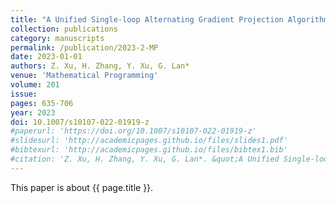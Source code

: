 ```yaml
---
title: "A Unified Single-loop Alternating Gradient Projection Algorithm for Nonconvex-Concave and Convex-Nonconcave Minimax Problems"
collection: publications
category: manuscripts
permalink: /publication/2023-2-MP
date: 2023-01-01
authors: Z. Xu, H. Zhang, Y. Xu, G. Lan*
venue: 'Mathematical Programming'
volume: 201
issue:
pages: 635-706
year: 2023
doi: 10.1007/s10107-022-01919-z
#paperurl: 'https://doi.org/10.1007/s10107-022-01919-z'
#slidesurl: 'http://academicpages.github.io/files/slides1.pdf'
#bibtexurl: 'http://academicpages.github.io/files/bibtex1.bib'
#citation: 'Z. Xu, H. Zhang, Y. Xu, G. Lan*. &quot;A Unified Single-loop Alternating Gradient Projection Algorithm for Nonconvex-Concave and Convex-Nonconcave Minimax Problems.&quot; <i>Mathematical Programming</i>. 201:635-706, 2023. https://doi.org/10.1007/s10107-022-01919-z'
---
```


This paper is about {{ page.title }}.
